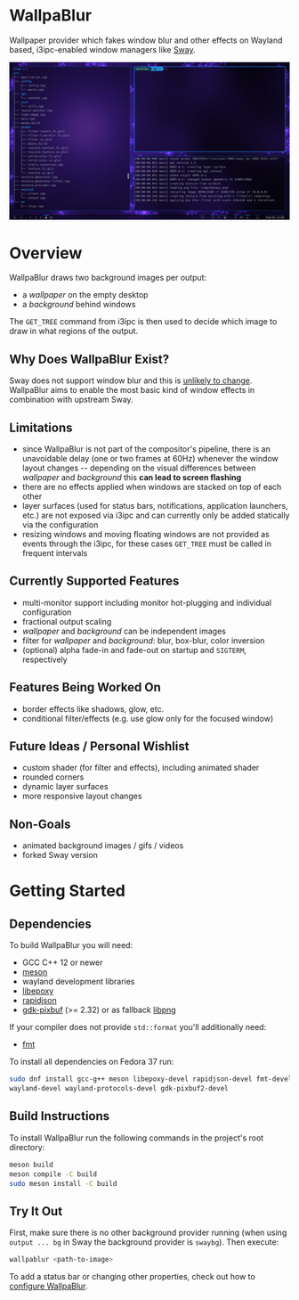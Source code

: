 # WallpaBlur

Wallpaper provider which fakes window blur and other effects on Wayland based,
i3ipc-enabled window managers like [Sway](https://swaywm.org).

![screenshot](doc/screenshot_small.jpg)

# Overview

WallpaBlur draws two background images per output:
 * a *wallpaper* on the empty desktop
 * a *background* behind windows

The `GET_TREE` command from i3ipc is then used to decide which image to draw in what
regions of the output.

## Why Does WallpaBlur Exist?

Sway does not support window blur and this is
[unlikely to change](https://github.com/swaywm/sway/issues/453).
WallpaBlur aims to enable the most basic kind of window effects
in combination with upstream Sway.

## Limitations

* since WallpaBlur is not part of the compositor's pipeline, there is an unavoidable
  delay (one or two frames at 60Hz) whenever the window layout changes --
  depending on the visual differences between *wallpaper* and *background* this
  **can lead to screen flashing**
* there are no effects applied when windows are stacked on top of each other
* layer surfaces
  (used for status bars, notifications, application launchers, etc.)
  are not exposed via i3ipc and can currently only be added statically via the
  configuration
* resizing windows and moving floating windows are not provided as events through
  the i3ipc, for these cases `GET_TREE` must be called in frequent intervals

## Currently Supported Features

* multi-monitor support including monitor hot-plugging and individual configuration
* fractional output scaling
* *wallpaper* and *background* can be independent images
* filter for *wallpaper* and *background*: blur, box-blur, color inversion
* (optional) alpha fade-in and fade-out on startup and `SIGTERM`, respectively

## Features Being Worked On

* border effects like shadows, glow, etc.
* conditional filter/effects (e.g. use glow only for the focused window)

## Future Ideas / Personal Wishlist

* custom shader (for filter and effects), including animated shader
* rounded corners
* dynamic layer surfaces
* more responsive layout changes

## Non-Goals

* animated background images / gifs / videos
* forked Sway version

# Getting Started

## Dependencies

To build WallpaBlur you will need:
* GCC C++ 12 or newer
* [meson](https://mesonbuild.com)
* wayland development libraries
* [libepoxy](https://github.com/anholt/libepoxy)
* [rapidjson](https://rapidjson.org)
* [gdk-pixbuf](https://gitlab.gnome.org/GNOME/gdk-pixbuf) (>= 2.32)
  or as fallback [libpng](http://www.libpng.org/pub/png/libpng.html)


If your compiler does not provide `std::format` you'll additionally need:
* [fmt](https://fmt.dev)

To install all dependencies on Fedora 37 run:
```sh
sudo dnf install gcc-g++ meson libepoxy-devel rapidjson-devel fmt-devel \
wayland-devel wayland-protocols-devel gdk-pixbuf2-devel
```

## Build Instructions
To install WallpaBlur run the following commands in the project's root directory:
```sh
meson build
meson compile -C build
sudo meson install -C build
```

## Try It Out

First, make sure there is no other background provider running
(when using `output ... bg` in Sway the background provider is `swaybg`).
Then execute:
```sh
wallpablur <path-to-image>
```

To add a status bar or changing other properties, check out how to
[configure WallpaBlur](doc/configuration.md).
